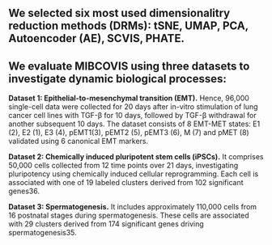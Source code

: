 ## We selected six most used dimensionalitry reduction methods (DRMs): tSNE, UMAP,  PCA, Autoencoder (AE), SCVIS,  PHATE.

## We evaluate MIBCOVIS using three datasets to investigate dynamic biological processes: 

**Dataset 1: Epithelial-to-mesenchymal transition (EMT).**
Hence, 96,000 single-cell data were collected for 20 days after in-vitro stimulation of lung cancer cell lines with TGF-β for 10 days, followed by TGF-β withdrawal for another subsequent 10 days. The dataset consists of 8 EMT-MET states: E1 (2), E2 (1), E3 (4), pEMT1(3), pEMT2 (5), pEMT3 (6), M (7) and pMET (8) validated using 6 canonical EMT markers.

**Dataset 2: Chemically induced pluripotent stem cells (iPSCs).** 
It comprises 50,000 cells collected from 12 time points over 21 days, investigating pluripotency using chemically induced cellular reprogramming. Each cell is associated with one of 19 labeled clusters  derived from 102 significant genes36.

**Dataset 3: Spermatogenesis.**
It includes approximately 110,000 cells from 16 postnatal stages during spermatogenesis. These cells are associated with 29 clusters derived from 174 significant genes driving spermatogenesis35. 
